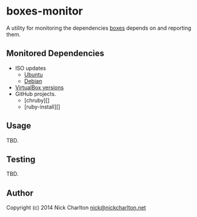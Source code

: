 # boxes-monitor

A utility for monitoring the dependencies [boxes][] depends on and reporting
them.

## Monitored Dependencies

* ISO updates
    - [Ubuntu][]
    - [Debian][]
* [VirtualBox versions][]
* GitHub projects.
    - [chruby][]
    - [ruby-install][]

## Usage

TBD.

## Testing

TBD.

## Author

Copyright (c) 2014 Nick Charlton <nick@nickcharlton.net>

[boxes]: https://github.com/nickcharlton/boxes
[Ubuntu]: http://releases.ubuntu.com
[Debian]: http://cdimage.debian.org/cdimage/
[VirtualBox versions]: http://download.virtualbox.org/virtualbox/
